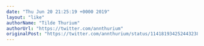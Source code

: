 ```yaml
---
date: "Thu Jun 20 21:25:19 +0000 2019"
layout: "like"
authorName: "Tilde Thurium"
authorUrl: "https://twitter.com/annthurium"
originalPost: "https://twitter.com/annthurium/status/1141819342524432388"
---
```


